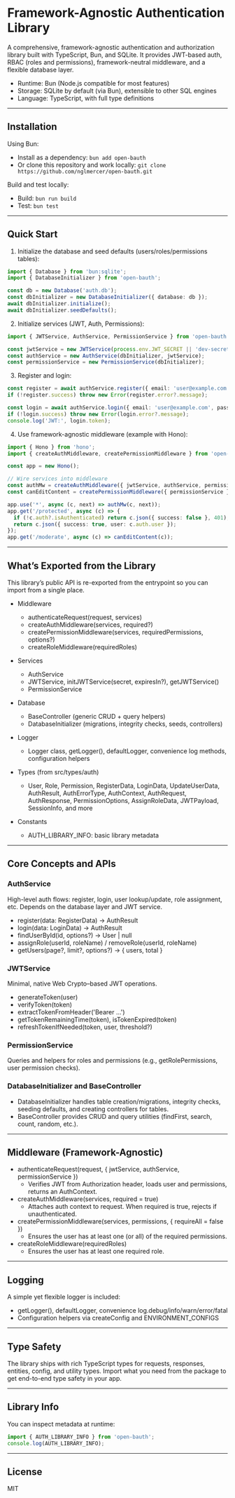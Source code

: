 # Framework-Agnostic Authentication Library

A comprehensive, framework-agnostic authentication and authorization library built with TypeScript, Bun, and SQLite. It provides JWT-based auth, RBAC (roles and permissions), framework-neutral middleware, and a flexible database layer.

- Runtime: Bun (Node.js compatible for most features)
- Storage: SQLite by default (via Bun), extensible to other SQL engines
- Language: TypeScript, with full type definitions

---

## Installation

Using Bun:

- Install as a dependency: `bun add open-bauth`
- Or clone this repository and work locally: `git clone https://github.com/nglmercer/open-bauth.git`

Build and test locally:

- Build: `bun run build`
- Test: `bun test`

---

## Quick Start

1) Initialize the database and seed defaults (users/roles/permissions tables):

```ts
import { Database } from 'bun:sqlite';
import { DatabaseInitializer } from 'open-bauth';

const db = new Database('auth.db');
const dbInitializer = new DatabaseInitializer({ database: db });
await dbInitializer.initialize();
await dbInitializer.seedDefaults();
```

2) Initialize services (JWT, Auth, Permissions):

```ts
import { JWTService, AuthService, PermissionService } from 'open-bauth';

const jwtService = new JWTService(process.env.JWT_SECRET || 'dev-secret', '24h');
const authService = new AuthService(dbInitializer, jwtService);
const permissionService = new PermissionService(dbInitializer);
```

3) Register and login:

```ts
const register = await authService.register({ email: 'user@example.com', password: 'StrongP@ssw0rd' });
if (!register.success) throw new Error(register.error?.message);

const login = await authService.login({ email: 'user@example.com', password: 'StrongP@ssw0rd' });
if (!login.success) throw new Error(login.error?.message);
console.log('JWT:', login.token);
```

4) Use framework-agnostic middleware (example with Hono):

```ts
import { Hono } from 'hono';
import { createAuthMiddleware, createPermissionMiddleware } from 'open-bauth';

const app = new Hono();

// Wire services into middleware
const authMw = createAuthMiddleware({ jwtService, authService, permissionService }, true);
const canEditContent = createPermissionMiddleware({ permissionService }, ['edit:content']);

app.use('*', async (c, next) => authMw(c, next));
app.get('/protected', async (c) => {
  if (!c.auth?.isAuthenticated) return c.json({ success: false }, 401);
  return c.json({ success: true, user: c.auth.user });
});
app.get('/moderate', async (c) => canEditContent(c));
```

---

## What’s Exported from the Library

This library’s public API is re-exported from the entrypoint so you can import from a single place.

- Middleware
  - authenticateRequest(request, services)
  - createAuthMiddleware(services, required?)
  - createPermissionMiddleware(services, requiredPermissions, options?)
  - createRoleMiddleware(requiredRoles)

- Services
  - AuthService
  - JWTService, initJWTService(secret, expiresIn?), getJWTService()
  - PermissionService

- Database
  - BaseController (generic CRUD + query helpers)
  - DatabaseInitializer (migrations, integrity checks, seeds, controllers)

- Logger
  - Logger class, getLogger(), defaultLogger, convenience log methods, configuration helpers

- Types (from src/types/auth)
  - User, Role, Permission, RegisterData, LoginData, UpdateUserData, AuthResult, AuthErrorType, AuthContext, AuthRequest, AuthResponse, PermissionOptions, AssignRoleData, JWTPayload, SessionInfo, and more

- Constants
  - AUTH_LIBRARY_INFO: basic library metadata

---

## Core Concepts and APIs

### AuthService
High-level auth flows: register, login, user lookup/update, role assignment, etc. Depends on the database layer and JWT service.

- register(data: RegisterData) -> AuthResult
- login(data: LoginData) -> AuthResult
- findUserById(id, options?) -> User | null
- assignRole(userId, roleName) / removeRole(userId, roleName)
- getUsers(page?, limit?, options?) -> { users, total }

### JWTService
Minimal, native Web Crypto–based JWT operations.

- generateToken(user)
- verifyToken(token)
- extractTokenFromHeader('Bearer ...')
- getTokenRemainingTime(token), isTokenExpired(token)
- refreshTokenIfNeeded(token, user, threshold?)

### PermissionService
Queries and helpers for roles and permissions (e.g., getRolePermissions, user permission checks).

### DatabaseInitializer and BaseController
- DatabaseInitializer handles table creation/migrations, integrity checks, seeding defaults, and creating controllers for tables.
- BaseController<T> provides CRUD and query utilities (findFirst, search, count, random, etc.).

---

## Middleware (Framework-Agnostic)

- authenticateRequest(request, { jwtService, authService, permissionService })
  - Verifies JWT from Authorization header, loads user and permissions, returns an AuthContext.
- createAuthMiddleware(services, required = true)
  - Attaches auth context to request. When required is true, rejects if unauthenticated.
- createPermissionMiddleware(services, permissions, { requireAll = false })
  - Ensures the user has at least one (or all) of the required permissions.
- createRoleMiddleware(requiredRoles)
  - Ensures the user has at least one required role.

---

## Logging

A simple yet flexible logger is included:
- getLogger(), defaultLogger, convenience log.debug/info/warn/error/fatal
- Configuration helpers via createConfig and ENVIRONMENT_CONFIGS

---

## Type Safety

The library ships with rich TypeScript types for requests, responses, entities, config, and utility types. Import what you need from the package to get end-to-end type safety in your app.

---

## Library Info

You can inspect metadata at runtime:

```ts
import { AUTH_LIBRARY_INFO } from 'open-bauth';
console.log(AUTH_LIBRARY_INFO);
```

---

## License

MIT

